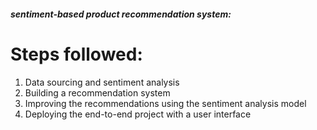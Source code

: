 ##### sentiment-based product recommendation system:
# Steps followed:
1.	Data sourcing and sentiment analysis
2.	Building a recommendation system
3.	Improving the recommendations using the sentiment analysis model
4.	Deploying the end-to-end project with a user interface

